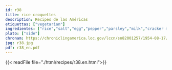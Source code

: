 ```yaml
---
id: r38
title: rice croquettes
description: Recipes de las Américas
etiquettas: ["vegetarian"]
ingredientes: ["rice","salt","egg","pepper","parsley","milk","cracker meal"]
plato: ["side"]
chronam: https://chroniclingamerica.loc.gov/lccn/sn82001257/1954-08-17/ed-1/seq-5/
jpg: r38.jpg
pdf: r38_en.pdf
---
```


{{< readFile file="./html/recipes/r38.en.html">}}